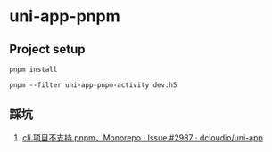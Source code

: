 # uni-app-pnpm


## Project setup
```
pnpm install
```

```
pnpm --filter uni-app-pnpm-activity dev:h5
```

## 踩坑
1. [cli 项目不支持 pnpm、Monorepo · Issue #2987 · dcloudio/uni-app](https://github.com/dcloudio/uni-app/issues/2987)